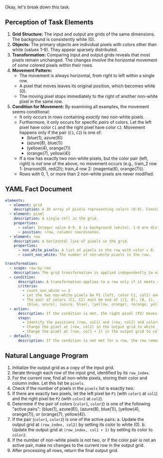 Okay, let's break down this task.

## Perception of Task Elements

1.  **Grid Structure:** The input and output are grids of the same dimensions. The background is consistently white (0).
2.  **Objects:** The primary objects are individual pixels with colors other than white (values 1-9). They appear sparsely distributed.
3.  **Transformation:** Comparing input and output grids reveals that most pixels remain unchanged. The changes involve the horizontal movement of *some* colored pixels within their rows.
4.  **Movement Pattern:**
    *   The movement is always horizontal, from right to left within a single row.
    *   A pixel that moves leaves its original position, which becomes white (0).
    *   The moving pixel stops immediately to the right of another non-white pixel in the same row.
5.  **Condition for Movement:** By examining all examples, the movement seems conditional:
    *   It only occurs in rows containing *exactly two* non-white pixels.
    *   Furthermore, it only occurs for specific *pairs* of colors. Let the left pixel have color `C1` and the right pixel have color `C2`. Movement happens only if the pair (`C1`, `C2`) is one of:
        *   (blue(1), azure(8))
        *   (azure(8), blue(1))
        *   (yellow(4), orange(7))
        *   (orange(7), yellow(4))
    *   If a row has exactly two non-white pixels, but the color pair (left, right) is *not* one of the above, no movement occurs (e.g., train_2 row 1: (maroon(9), red(2)); train_4 row 2: (magenta(6), orange(7))).
    *   Rows with 0, 1, or more than 2 non-white pixels are never modified.

## YAML Fact Document


```yaml
elements:
  - element: grid
    description: A 2D array of pixels representing colors (0-9). Constant dimensions between input and output.
  - element: pixel
    description: A single cell in the grid.
    properties:
      - color: Integer value 0-9. 0 is background (white). 1-9 are distinct colors.
      - position: (row, column) coordinates.
  - element: row
    description: A horizontal line of pixels in the grid.
    properties:
      - non_white_pixels: A list of pixels in the row with color > 0.
      - count_non_white: The number of non-white pixels in the row.

transformation:
  - scope: row-by-row
    description: The grid transformation is applied independently to each row.
  - condition:
      description: A transformation applies to a row only if it meets specific criteria.
      criteria:
        - count_non_white == 2
        - Let the two non-white pixels be P1 (left, color C1, col1) and P2 (right, color C2, col2).
        - The pair of colors (C1, C2) must be one of {(1, 8), (8, 1), (4, 7), (7, 4)}.
          (blue, azure), (azure, blue), (yellow, orange), (orange, yellow).
  - action:
      description: If the condition is met, the right pixel (P2) moves left.
      steps:
        - Identify the positions (row, col1) and (row, col2) and colors C1, C2.
        - Change the pixel at (row, col2) in the output grid to white (0).
        - Change the pixel at (row, col1 + 1) in the output grid to color C2.
  - default:
      description: If the condition is not met for a row, the row remains unchanged in the output grid.
```


## Natural Language Program

1.  Initialize the output grid as a copy of the input grid.
2.  Iterate through each row of the input grid, identified by its `row_index`.
3.  For the current row, find all non-white pixels, storing their color and column index. Let this list be `pixels`.
4.  Check if the number of pixels in the `pixels` list is exactly two.
5.  If there are exactly two pixels, let the left pixel be `P1` (with `color1` at `col1`) and the right pixel be `P2` (with `color2` at `col2`).
6.  Determine if the pair of colors (`color1`, `color2`) is one of the following "active pairs": (blue(1), azure(8)), (azure(8), blue(1)), (yellow(4), orange(7)), or (orange(7), yellow(4)).
7.  If the pair (`color1`, `color2`) is one of the active pairs:
    a.  Update the output grid at `(row_index, col2)` by setting its color to white (0).
    b.  Update the output grid at `(row_index, col1 + 1)` by setting its color to `color2`.
8.  If the number of non-white pixels is not two, or if the color pair is not an active pair, make no changes to the current row in the output grid.
9.  After processing all rows, return the final output grid.